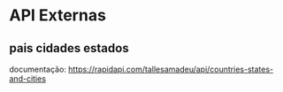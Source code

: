 # API Externas


## pais cidades estados
documentação: https://rapidapi.com/tallesamadeu/api/countries-states-and-cities